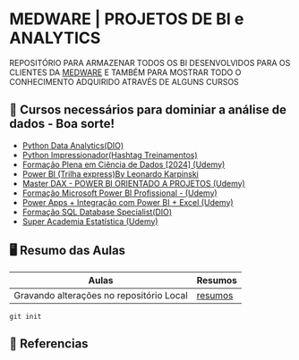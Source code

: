 # MEDWARE | PROJETOS DE BI e ANALYTICS 

REPOSITÓRIO PARA ARMAZENAR TODOS OS BI DESENVOLVIDOS PARA OS CLIENTES DA [MEDWARE](MEDWARE.COM.BR) E TAMBÉM PARA MOSTRAR TODO O CONHECIMENTO ADQUIRIDO ATRAVÉS DE ALGUNS CURSOS
## 📔 Cursos necessários para dominiar a análise de dados - Boa sorte!
- [Python Data Analytics(DIO)](https://web.dio.me/track/bootcamp-squadio)
- [Python Impressionador(Hashtag Treinamentos)](https://www.hashtagtreinamentos.com/curso-python)
- [Formação Plena em Ciência de Dados [2024] (Udemy)](https://www.udemy.com/course/formacao-em-ciencia-de-dados/?couponCode=ST14MT32124)
- [Power BI (Trilha express)By Leonardo Karpinski](https://xperiun.com/ed/formacao/?utm_source=SEARCH&utm_medium=CURSO_POWER_BI&utm_campaign=FAD_VENDA_FRIO_SEARCH&utm_term=curso%20power%20bi%20experience&gad_source=1&gclid=CjwKCAjwte-vBhBFEiwAQSv_xR-H-Aoe4Yt1sV3qwYO9lVfBlG-EYF7UFiE1dHBLtIaZ87KP2A32WBoCvgkQAvD_BwE)
- [Master DAX - POWER BI ORIENTADO A PROJETOS (Udemy)](https://www.udemy.com/course/powerbi-dax/?couponCode=ST14MT32124)
- [Formação Microsoft Power BI Profissional - (Udemy)](https://www.udemy.com/course/formacao-power-bi-pro/?couponCode=ST14MT32124)
- [Power Apps + Integração com Power BI + Excel (Udemy)](https://www.udemy.com/course/microsoft-power-apps-modulo-i-integracao-com-power-bi/?couponCode=ST14MT32124)
- [Formação SQL Database Specialist(DIO)](https://web.dio.me/track/formacao-sql-db-specialist)
- [Super Academia Estatística (Udemy)](https://www.udemy.com/course/super-academia-estatistica/?couponCode=ST14MT32124)

## 🖥️ Resumo das Aulas

| Aulas | Resumos |
| ------ | ------- |
|Gravando alterações no repositório Local | [resumos]()  

```
git init
```
## 🔎 Referencias 
